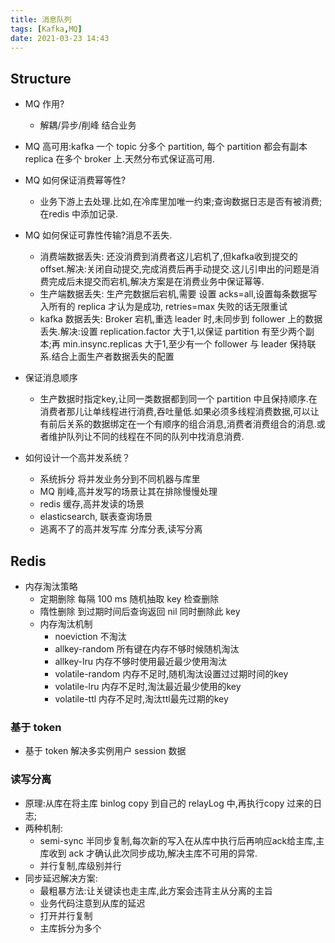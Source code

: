 ```yaml
---
title: 消息队列
tags: [Kafka,MQ]
date: 2021-03-23 14:43
---
```


## Structure

- MQ 作用?
    - 解耦/异步/削峰 结合业务
- MQ 高可用:kafka 一个 topic 分多个 partition, 每个 partition 都会有副本 replica 在多个 broker 上.天然分布式保证高可用.
- MQ 如何保证消费幂等性?
    - 业务下游上去处理.比如,在冷库里加唯一约束;查询数据日志是否有被消费;在redis 中添加记录.
- MQ 如何保证可靠性传输?消息不丢失.
    - 消费端数据丢失: 还没消费到消费者这儿宕机了,但kafka收到提交的 offset.解决:关闭自动提交,完成消费后再手动提交.这儿引申出的问题是消费完成后未提交而宕机,解决方案是在消费业务中保证幂等.
    - 生产端数据丢失: 生产完数据后宕机,需要 设置 acks=all,设置每条数据写入所有的 replica 才认为是成功, retries=max 失败的话无限重试
    - kafka 数据丢失: Broker 宕机,重选 leader 时,未同步到 follower 上的数据丢失.解决:设置 replication.factor 大于1,以保证 partition 有至少两个副本;再 min.insync.replicas 大于1,至少有一个 follower 与 leader 保持联系.结合上面生产者数据丢失的配置
- 保证消息顺序
    - 生产数据时指定key,让同一类数据都到同一个 partition 中且保持顺序.在消费者那儿让单线程进行消费,吞吐量低.如果必须多线程消费数据,可以让有前后关系的数据绑定在一个有顺序的组合消息,消费者消费组合的消息.或者维护队列让不同的线程在不同的队列中找消息消费.

- 如何设计一个高并发系统？
    - 系统拆分 将并发业务分到不同机器与库里
    - MQ 削峰,高并发写的场景让其在排除慢慢处理
    - redis 缓存,高并发读的场景
    - elasticsearch, 联表查询场景
    - 逃离不了的高并发写库 分库分表,读写分离

## Redis

- 内存淘汰策略
    - 定期删除 每隔 100 ms 随机抽取 key 检查删除
    - 隋性删除 到过期时间后查询返回 nil 同时删除此 key
    - 内存淘汰机制
        - noeviction 不淘汰
        - allkey-random 所有键在内存不够时候随机淘汰
        - allkey-lru 内存不够时使用最近最少使用淘汰
        - volatile-random 内存不足时,随机淘汰设置过过期时间的key
        - volatile-lru 内存不足时,淘汰最近最少使用的key
        - volatile-ttl 内存不足时,淘汰ttl最先过期的key

### 基于 token

- 基于 token 解决多实例用户 session 数据

### 读写分离

- 原理:从库在将主库 binlog copy 到自己的 relayLog 中,再执行copy 过来的日志;
- 两种机制:
    - semi-sync 半同步复制,每次新的写入在从库中执行后再响应ack给主库,主库收到 ack 才确认此次同步成功,解决主库不可用的异常.
    - 并行复制,库级别并行
- 同步延迟解决方案:
    - 最粗暴方法:让关键读也走主库,此方案会违背主从分离的主旨
    - 业务代码注意到从库的延迟
    - 打开并行复制
    - 主库拆分为多个
